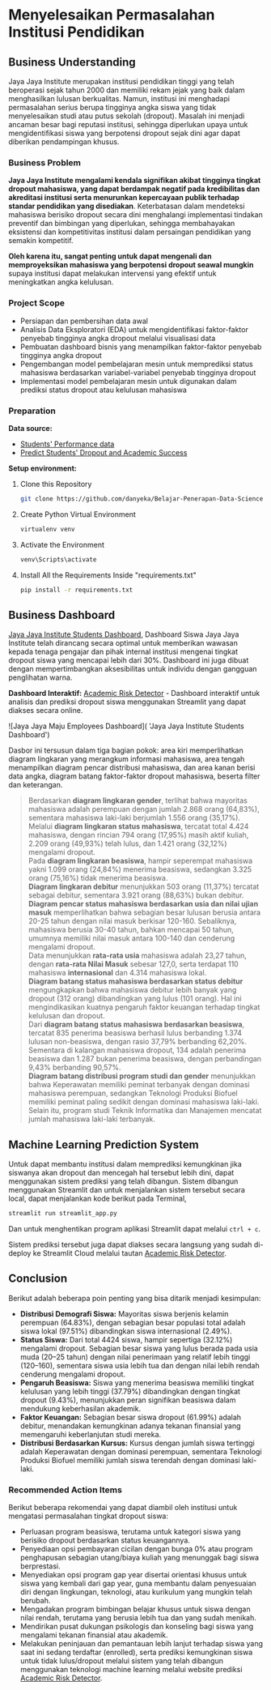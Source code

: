 # Menyelesaikan Permasalahan Institusi Pendidikan

## Business Understanding

Jaya Jaya Institute merupakan institusi pendidikan tinggi yang telah beroperasi sejak tahun 2000 dan memiliki rekam jejak yang baik dalam menghasilkan lulusan berkualitas. Namun, institusi ini menghadapi permasalahan serius berupa tingginya angka siswa yang tidak menyelesaikan studi atau putus sekolah (dropout). Masalah ini menjadi ancaman besar bagi reputasi institusi, sehingga diperlukan upaya untuk mengidentifikasi siswa yang berpotensi dropout sejak dini agar dapat diberikan pendampingan khusus.

### Business Problem

**Jaya Jaya Institute mengalami kendala signifikan akibat tingginya tingkat dropout mahasiswa, yang dapat berdampak negatif pada kredibilitas dan akreditasi institusi serta menurunkan kepercayaan publik terhadap standar pendidikan yang disediakan**. Keterbatasan dalam mendeteksi mahasiswa berisiko dropout secara dini menghalangi implementasi tindakan preventif dan bimbingan yang diperlukan, sehingga membahayakan eksistensi dan kompetitivitas institusi dalam persaingan pendidikan yang semakin kompetitif.

**Oleh karena itu, sangat penting untuk dapat mengenali dan memproyeksikan mahasiswa yang berpotensi dropout seawal mungkin** supaya institusi dapat melakukan intervensi yang efektif untuk meningkatkan angka kelulusan.

### Project Scope

- Persiapan dan pembersihan data awal
- Analisis Data Eksploratori (EDA) untuk mengidentifikasi faktor-faktor penyebab tingginya angka dropout melalui visualisasi data
- Pembuatan dashboard bisnis yang menampilkan faktor-faktor penyebab tingginya angka dropout
- Pengembangan model pembelajaran mesin untuk memprediksi status mahasiswa berdasarkan variabel-variabel penyebab tingginya dropout
- Implementasi model pembelajaran mesin untuk digunakan dalam prediksi status dropout atau kelulusan mahasiswa

### Preparation

**Data source:**
- [Students' Performance data](https://github.com/dicodingacademy/dicoding_dataset/tree/main/students_performance 'Dicoding GitHub - Students Performance data')
- [Predict Students' Dropout and Academic Success](https://doi.org/10.24432/C5MC89 'UCI Machine Learning - Predict Students Dropout and Academic Success')

**Setup environment:**

1. Clone this Repository
   ```bash
   git clone https://github.com/danyeka/Belajar-Penerapan-Data-Science-Menyelesaikan-Permasalahan-Institusi-Pendidikan.git
   ```

2. Create Python Virtual Environment
   ```bash
   virtualenv venv
   ```

2. Activate the Environment
   ```bash
   venv\Scripts\activate
   ```

4. Install All the Requirements Inside "requirements.txt"
   ```bash
   pip install -r requirements.txt
   ```

## Business Dashboard

[Jaya Jaya Institute Students Dashboard](https://link 'Tableau Public - Jaya Jaya Institute Students Dashboard'), Dashboard Siswa Jaya Jaya Institute telah dirancang secara optimal untuk memberikan wawasan kepada tenaga pengajar dan pihak internal institusi mengenai tingkat dropout siswa yang mencapai lebih dari 30%. Dashboard ini juga dibuat dengan mempertimbangkan aksesibilitas untuk individu dengan gangguan penglihatan warna.

**Dashboard Interaktif:** [Academic Risk Detector](https://academic-risk-detector.streamlit.app) - Dashboard interaktif untuk analisis dan prediksi dropout siswa menggunakan Streamlit yang dapat diakses secara online.



![Jaya Jaya Maju Employees Dashboard]( 'Jaya Jaya Institute Students Dashboard')

Dasbor ini tersusun dalam tiga bagian pokok: area kiri memperlihatkan diagram lingkaran yang merangkum informasi mahasiswa, area tengah menampilkan diagram pencar distribusi mahasiswa, dan area kanan berisi data angka, diagram batang faktor-faktor dropout mahasiswa, beserta filter dan keterangan.
> Berdasarkan **diagram lingkaran gender**, terlihat bahwa mayoritas mahasiswa adalah perempuan dengan jumlah 2.868 orang (64,83%), sementara mahasiswa laki-laki berjumlah 1.556 orang (35,17%).  
> Melalui **diagram lingkaran status mahasiswa**, tercatat total 4.424 mahasiswa, dengan rincian 794 orang (17,95%) masih aktif kuliah, 2.209 orang (49,93%) telah lulus, dan 1.421 orang (32,12%) mengalami dropout.  
> Pada **diagram lingkaran beasiswa**, hampir seperempat mahasiswa yakni 1.099 orang (24,84%) menerima beasiswa, sedangkan 3.325 orang (75,16%) tidak menerima beasiswa.  
> **Diagram lingkaran debitur** menunjukkan 503 orang (11,37%) tercatat sebagai debitur, sementara 3.921 orang (88,63%) bukan debitur.  
> **Diagram pencar status mahasiswa berdasarkan usia dan nilai ujian masuk** memperlihatkan bahwa sebagian besar lulusan berusia antara 20-25 tahun dengan nilai masuk berkisar 120-160. Sebaliknya, mahasiswa berusia 30-40 tahun, bahkan mencapai 50 tahun, umumnya memiliki nilai masuk antara 100-140 dan cenderung mengalami dropout.  
> Data menunjukkan **rata-rata usia** mahasiswa adalah 23,27 tahun, dengan **rata-rata Nilai Masuk** sebesar 127,0, serta terdapat 110 mahasiswa **internasional** dan 4.314 mahasiswa lokal.  
> **Diagram batang status mahasiswa berdasarkan status debitur** mengungkapkan bahwa mahasiswa debitur lebih banyak yang dropout (312 orang) dibandingkan yang lulus (101 orang). Hal ini mengindikasikan kuatnya pengaruh faktor keuangan terhadap tingkat kelulusan dan dropout.  
> Dari **diagram batang status mahasiswa berdasarkan beasiswa**, tercatat 835 penerima beasiswa berhasil lulus berbanding 1.374 lulusan non-beasiswa, dengan rasio 37,79% berbanding 62,20%. Sementara di kalangan mahasiswa dropout, 134 adalah penerima beasiswa dan 1.287 bukan penerima beasiswa, dengan perbandingan 9,43% berbanding 90,57%.  
> **Diagram batang distribusi program studi dan gender** menunjukkan bahwa Keperawatan memiliki peminat terbanyak dengan dominasi mahasiswa perempuan, sedangkan Teknologi Produksi Biofuel memiliki peminat paling sedikit dengan dominasi mahasiswa laki-laki. Selain itu, program studi Teknik Informatika dan Manajemen mencatat jumlah mahasiswa laki-laki terbanyak.


## Machine Learning Prediction System

Untuk dapat membantu institusi dalam memprediksi kemungkinan jika siswanya akan dropout dan mencegah hal tersebut lebih dini, dapat menggunakan sistem prediksi yang telah dibangun. Sistem dibangun menggunakan Streamlit dan untuk menjalankan sistem tersebut secara local, dapat menjalankan kode berikut pada Terminal,

```bash
streamlit run streamlit_app.py
```

Dan untuk menghentikan program aplikasi Streamlit dapat melalui `ctrl + c`.

Sistem prediksi tersebut juga dapat diakses secara langsung yang sudah di-deploy ke Streamlit Cloud melalui tautan [Academic Risk Detector](https://academic-risk-detector.streamlit.app 'Jaya Jaya Institute Students Dropout Prediction').

## Conclusion

Berikut adalah beberapa poin penting yang bisa ditarik menjadi kesimpulan:
- **Distribusi Demografi Siswa:** Mayoritas siswa berjenis kelamin perempuan (64.83%), dengan sebagian besar populasi total adalah siswa lokal (97.51%) dibandingkan siswa internasional (2.49%).
- **Status Siswa:** Dari total 4424 siswa, hampir sepertiga (32.12%) mengalami dropout. Sebagian besar siswa yang lulus berada pada usia muda (20–25 tahun) dengan nilai penerimaan yang relatif lebih tinggi (120–160), sementara siswa usia lebih tua dan dengan nilai lebih rendah cenderung mengalami dropout.
- **Pengaruh Beasiswa:** Siswa yang menerima beasiswa memiliki tingkat kelulusan yang lebih tinggi (37.79%) dibandingkan dengan tingkat dropout (9.43%), menunjukkan peran signifikan beasiswa dalam mendukung keberhasilan akademik.
- **Faktor Keuangan:** Sebagian besar siswa dropout (61.99%) adalah debitur, menandakan kemungkinan adanya tekanan finansial yang memengaruhi keberlanjutan studi mereka.
- **Distribusi Berdasarkan Kursus:** Kursus dengan jumlah siswa tertinggi adalah Keperawatan dengan dominasi perempuan, sementara Teknologi Produksi Biofuel memiliki jumlah siswa terendah dengan dominasi laki-laki.

### Recommended Action Items

Berikut beberapa rekomendai yang dapat diambil oleh institusi untuk mengatasi permasalahan tingkat dropout siswa:
- Perluasan program beasiswa, terutama untuk kategori siswa yang berisiko dropout berdasarkan status keuangannya.
- Penyediaan opsi pembayaran cicilan dengan bunga 0% atau program penghapusan sebagian utang/biaya kuliah yang menunggak bagi siswa berprestasi.
- Menyediakan opsi program gap year disertai orientasi khusus untuk siswa yang kembali dari gap year, guna membantu dalam penyesuaian diri dengan lingkungan, teknologi, atau kurikulum yang mungkin telah berubah.
- Mengadakan program bimbingan belajar khusus untuk siswa dengan nilai rendah, terutama yang berusia lebih tua dan yang sudah menikah.
- Mendirikan pusat dukungan psikologis dan konseling bagi siswa yang mengalami tekanan finansial atau akademik.
- Melakukan peninjauan dan pemantauan lebih lanjut terhadap siswa yang saat ini sedang terdaftar (enrolled), serta prediksi kemungkinan siswa untuk tidak lulus/dropout melalui sistem yang telah dibangun menggunakan teknologi machine learning melalui website prediksi [Academic Risk Detector](https://academic-risk-detector.streamlit.app 'Jaya Jaya Institute Students Dropout Prediction').

